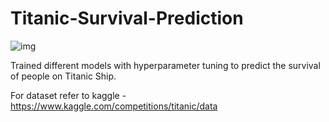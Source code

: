 # Titanic-Survival-Prediction

![img](https://user-images.githubusercontent.com/105155118/175605149-6c76be6f-4243-4856-b319-0d191be57d77.jpg)

Trained different models with hyperparameter tuning to predict the survival of people on Titanic Ship.

For dataset refer to kaggle - https://www.kaggle.com/competitions/titanic/data
